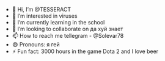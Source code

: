 - 👋 Hi, I’m @TESSERACT
- 👀 I’m interested in viruses
- 🌱 I’m currently learning in the school 
- 💞️ I’m looking to collaborate on да хуй знает
- 📫 How to reach me tellegram - @Solevar78
- 😄 Pronouns: я гей
- ⚡ Fun fact: 3000 hours in the game Dota 2 and I love beer

<!---
Solevar78/Solevar78 is a ✨ special ✨ repository because its `README.md` (this file) appears on your GitHub profile.
You can click the Preview link to take a look at your changes.
--->
